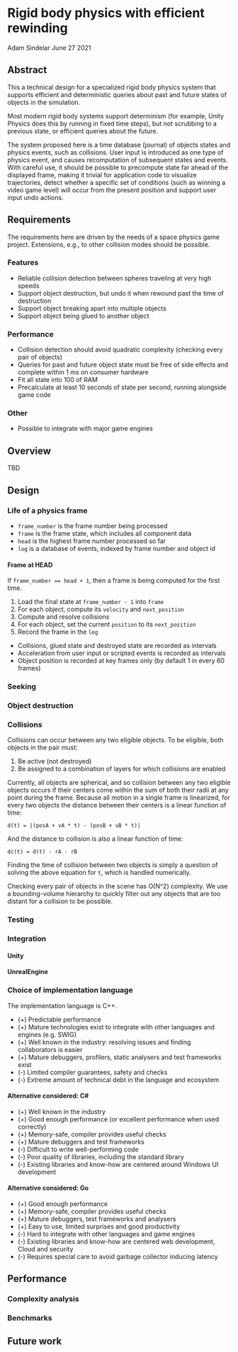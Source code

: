 # Rigid body physics with efficient rewinding

Adam Sindelar
June 27 2021

## Abstract

This a technical design for a specialized rigid body physics system that
supports efficient and deterministic queries about past and future states of
objects in the simulation.

Most modern rigid body systems support determinism (for example, Unity Physics
does this by running in fixed time steps), but not scrubbing to a previous
state, or efficient queries about the future.

The system proposed here is a time database (journal) of objects states and
physics events, such as collisions. User input is introduced as one type of
physics event, and causes recomputation of subsequent states and events. With
careful use, it should be possible to precompute state far ahead of the
displayed frame, making it trivial for application code to visualize
trajectories, detect whether a specific set of conditions (such as winning a
video game level) will occur from the present position and support user input
undo actions.

## Requirements

The requirements here are driven by the needs of a space physics game project.
Extensions, e.g., to other collision modes should be possible.

### Features

* Reliable collision detection between spheres traveling at very high speeds
* Support object destruction, but undo it when rewound past the time of
  destruction
* Support object breaking apart into multiple objects
* Support object being glued to another object

### Performance

* Collision detection should avoid quadratic complexity (checking every pair of
    objects)
* Queries for past and future object state must be free of side effects and
  complete within 1 ms on consumer hardware
* Fit all state into 100 of RAM
* Precalculate at least 10 seconds of state per second, running alongside game
  code

### Other

* Possible to integrate with major game engines

## Overview

TBD

## Design

### Life of a physics frame

* `frame_number` is the frame number being processed
* `frame` is the frame state, which includes all component data
* `head` is the highest frame number processed so far
* `log` is a database of events, indexed by frame number and object id

#### Frame at HEAD

If `frame_number == head + 1`, then a frame is being computed for the first
time.

1. Load the final state at `frame_number - 1` into `frame`
2. For each object, compute its `velocity` and `next_position`
3. Compute and resolve collisions
4. For each object, set the current `position` to its `next_position`
5. Record the frame in the `log`
  * Collisions, glued state and destroyed state are recorded as intervals
  * Acceleration from user input or scripted events is recorded as intervals
  * Object position is recorded at key frames only (by default 1 in every 60
    frames)

### Seeking

### Object destruction

### Collisions

Collisions can occur between any two eligible objects. To be eligible, both
objects in the pair must:

1. Be active (not destroyed)
2. Be assigned to a combination of layers for which collisions are enabled

Currently, all objects are spherical, and so collision between any two eligible
objects occurs if their centers come within the sum of both their radii at any
point during the frame. Because all motion in a single frame is linearized, for
every two objects the distance between their centers is a linear function of time:

`d(t) = |(posA + vA * t) - (posB + vB * t)|`

And the distance to collision is also a linear function of time:

`dc(t) = d(t) - rA - rB`

Finding the time of collision between two objects is simply a question of
solving the above equation for `t`, which is handled numerically.

Checking every pair of objects in the scene has O(N^2) complexity. We use a
bounding-volume hierarchy to quickly filter out any objects that are too distant
for a collision to be possible.

### Testing

### Integration

#### Unity

#### UnrealEngine

### Choice of implementation language

The implementation language is C++.

* (+) Predictable performance
* (+) Mature technologies exist to integrate with other languages and engines (e.g.
  SWIG)
* (+) Well known in the industry: resolving issues and finding collaborators is
  easier
* (+) Mature debuggers, profilers, static analysers and test frameworks exist
* (-) Limited compiler guarantees, safety and checks
* (-) Extreme amount of technical debt in the language and ecosystem

#### Alternative considered: C#

* (+) Well known in the industry
* (+) Good enough performance (or excellent performance when used correctly)
* (+) Memory-safe, compiler provides useful checks
* (+) Mature debuggers and test frameworks
* (-) Difficult to write well-performing code
* (-) Poor quality of libraries, including the standard library
* (-) Existing libraries and know-how are centered around Windows UI development

#### Alternative considered: Go

* (+) Good enough performance
* (+) Memory-safe, compiler provides useful checks
* (+) Mature debuggers, test frameworks and analysers
* (+) Easy to use, limited surprises and good productivity
* (-) Hard to integrate with other languages and game engines
* (-) Existing libraries and know-how are centered web development, Cloud and
  security
* (-) Requires special care to avoid garbage collector inducing latency

## Performance

### Complexity analysis

### Benchmarks

## Future work
